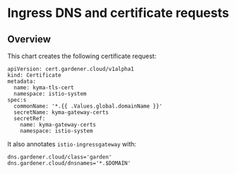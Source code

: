 # Ingress DNS and certificate requests

## Overview

This chart creates the following certificate request:

```
apiVersion: cert.gardener.cloud/v1alpha1
kind: Certificate
metadata:
  name: kyma-tls-cert
  namespace: istio-system
spec:s
  commonName: '*.{{ .Values.global.domainName }}'
  secretName: kyma-gateway-certs
  secretRef:
    name: kyma-gateway-certs
    namespace: istio-system
```

It also annotates `istio-ingressgateway` with:
```
dns.gardener.cloud/class='garden' 
dns.gardener.cloud/dnsnames='*.$DOMAIN'
```
